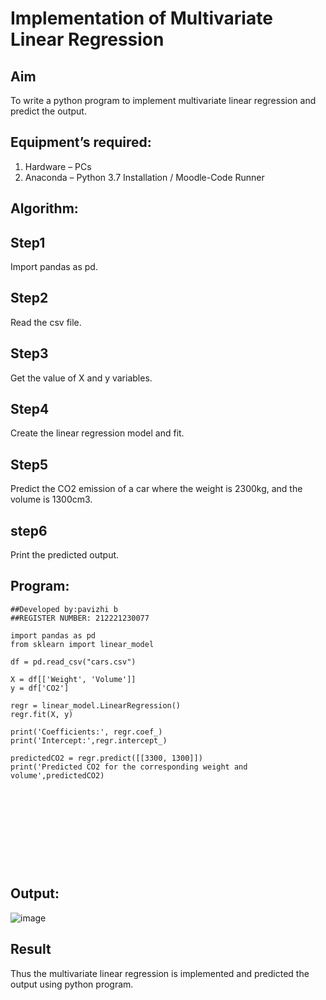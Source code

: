 # Implementation of Multivariate Linear Regression
## Aim
To write a python program to implement multivariate linear regression and predict the output.
## Equipment’s required:
1.	Hardware – PCs
2.	Anaconda – Python 3.7 Installation / Moodle-Code Runner
## Algorithm:
## Step1

Import pandas as pd.

## Step2

Read the csv file.

## Step3

Get the value of X and y variables.

## Step4

Create the linear regression model and fit.

## Step5

Predict the CO2 emission of a car where the weight is 2300kg, and the volume is 1300cm3.

## step6
Print the predicted output. 

## Program:
```
##Developed by:pavizhi b
##REGISTER NUMBER: 212221230077

import pandas as pd
from sklearn import linear_model

df = pd.read_csv("cars.csv")

X = df[['Weight', 'Volume']]
y = df['CO2']

regr = linear_model.LinearRegression()
regr.fit(X, y)

print('Coefficients:', regr.coef_)
print('Intercept:',regr.intercept_)

predictedCO2 = regr.predict([[3300, 1300]])
print('Predicted CO2 for the corresponding weight and volume',predictedCO2)











```
## Output:
![image](https://user-images.githubusercontent.com/94165326/154313342-b2aae3ef-2af0-47ae-bb05-d8d807c82d91.png)



## Result
Thus the multivariate linear regression is implemented and predicted the output using python program.
